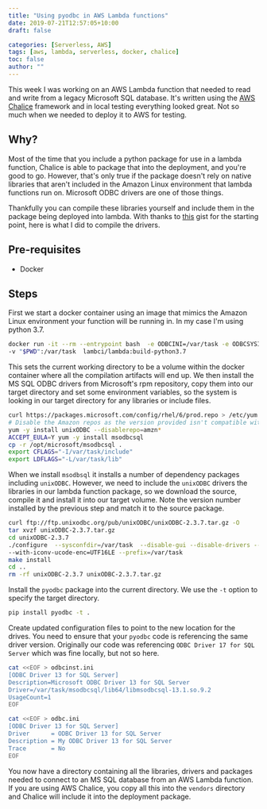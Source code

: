 ```yaml
---
title: "Using pyodbc in AWS Lambda functions"
date: 2019-07-21T12:57:05+10:00
draft: false

categories: [Serverless, AWS]
tags: [aws, lambda, serverless, docker, chalice]
toc: false
author: ""
---
```

This week I was working on an AWS Lambda function that needed to read and write from a legacy Microsoft SQL database. It's written using the [AWS Chalice](https://github.com/aws/chalice) framework and in local testing everything looked great. Not so much when we needed to deploy it to AWS for testing.

## Why?

Most of the time that you include a python package for use in a lambda function, Chalice is able to package that into the deployment, and you're good to go. However, that's only true if the package doesn't rely on native libraries that aren't included in the Amazon Linux environment that lambda functions run on. Microsoft ODBC drivers are one of those things.

Thankfully you can compile these libraries yourself and include them in the package being deployed into lambda. With thanks to [this](https://gist.github.com/carlochess/658a98589709f46dbb3d20502e48556b) gist for the starting point, here is what I did to compile the drivers.

## Pre-requisites

* Docker

## Steps

First we start a docker container using an image that mimics the Amazon Linux environment your function will be running in. In my case I'm using python 3.7.

```bash
docker run -it --rm --entrypoint bash  -e ODBCINI=/var/task -e ODBCSYSINI=/var/task \
-v "$PWD":/var/task  lambci/lambda:build-python3.7
```

This sets the current working directory to be a volume within the docker container where all the compilation artifacts will end up. We then install the MS SQL ODBC drivers from Microsoft's rpm repository, copy them into our target directory and set some environment variables, so the system is looking in our target directory for any libraries or include files.

```bash
curl https://packages.microsoft.com/config/rhel/6/prod.repo > /etc/yum.repos.d/mssql-release.repo
# Disable the Amazon repos as the version provided isn't compatible with msodbcsql
yum -y install unixODBC --disablerepo=amzn*
ACCEPT_EULA=Y yum -y install msodbcsql
cp -r /opt/microsoft/msodbcsql .
export CFLAGS="-I/var/task/include"
export LDFLAGS="-L/var/task/lib"
```

When we install `msodbsql` it installs a number of dependency packages including `unixODBC`.  However, we need to include the `unixODBC` drivers the libraries in our lambda function package, so we download the source, compile it and install it into our target volume. Note the version number installed by the previous step and match it to the source package.

```bash
curl ftp://ftp.unixodbc.org/pub/unixODBC/unixODBC-2.3.7.tar.gz -O
tar xvzf unixODBC-2.3.7.tar.gz
cd unixODBC-2.3.7
./configure  --sysconfdir=/var/task  --disable-gui --disable-drivers --enable-iconv --with-iconv-char-enc=UTF8 \
--with-iconv-ucode-enc=UTF16LE --prefix=/var/task
make install
cd ..
rm -rf unixODBC-2.3.7 unixODBC-2.3.7.tar.gz
```

Install the `pyodbc` package into the current directory. We use the `-t` option to specify the target directory.

```bash
pip install pyodbc -t .
```

Create updated configuration files to point to the new location for the drives. You need to ensure that your `pyodbc` code is referencing the same driver version. Originally our code was referencing `ODBC Driver 17 for SQL Server` which was fine locally, but not so here.

```bash
cat <<EOF > odbcinst.ini
[ODBC Driver 13 for SQL Server]
Description=Microsoft ODBC Driver 13 for SQL Server
Driver=/var/task/msodbcsql/lib64/libmsodbcsql-13.1.so.9.2
UsageCount=1
EOF

cat <<EOF > odbc.ini
[ODBC Driver 13 for SQL Server]
Driver      = ODBC Driver 13 for SQL Server
Description = My ODBC Driver 13 for SQL Server
Trace       = No
EOF
```

You now have a directory containing all the libraries, drivers and packages needed to connect to an MS SQL database from an AWS Lambda function. If you are using AWS Chalice, you copy all this into the `vendors` directory and Chalice will include it into the deployment package.
